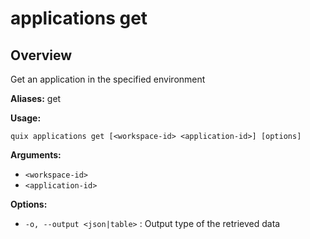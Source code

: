 # applications get

## Overview

Get an application in the specified environment

**Aliases:** get

**Usage:**

```
quix applications get [<workspace-id> <application-id>] [options]
```

**Arguments:**

- `<workspace-id>`
- `<application-id>`

**Options:**

- `-o, --output <json|table>` : Output type of the retrieved data

